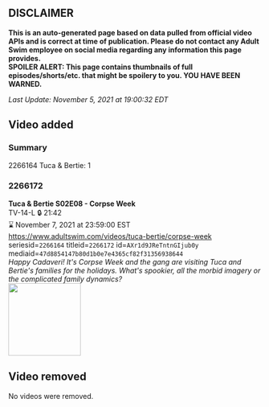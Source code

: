 ## DISCLAIMER
**This is an auto-generated page based on data pulled from official video APIs and is correct at time of publication. Please do not contact any Adult Swim employee on social media regarding any information this page provides.**  
**SPOILER ALERT: This page contains thumbnails of full episodes/shorts/etc. that might be spoilery to you. YOU HAVE BEEN WARNED.**  

_Last Update: November 5, 2021 at 19:00:32 EDT_
## Video added
### Summary
2266164 Tuca & Bertie: 1  
### 2266172
**Tuca & Bertie S02E08 - Corpse Week**  
TV-14-L 🔒 21:42  
⌛ November 7, 2021 at 23:59:00 EST  
https://www.adultswim.com/videos/tuca-bertie/corpse-week  
seriesid=`2266164` titleid=`2266172` id=`AXr1d9JReTntnGIjub0y` mediaid=`47d8854147b80d1b0e7e4365cf82f31356938644`  
_Happy Cadaveri! It's Corpse Week and the gang are visiting Tuca and Bertie's families for the holidays. What's spookier, all the morbid imagery or the complicated family dynamics?_  
<a href="https://media.cdn.adultswim.com/uploads/20210730/thumbnails/2_21730118185-TucaAndBertie_208_CorpseWeek.png"><img src="https://media.cdn.adultswim.com/uploads/20210730/thumbnails/2_21730118185-TucaAndBertie_208_CorpseWeek.png" height="144px" /></a>
## Video removed
No videos were removed.  

